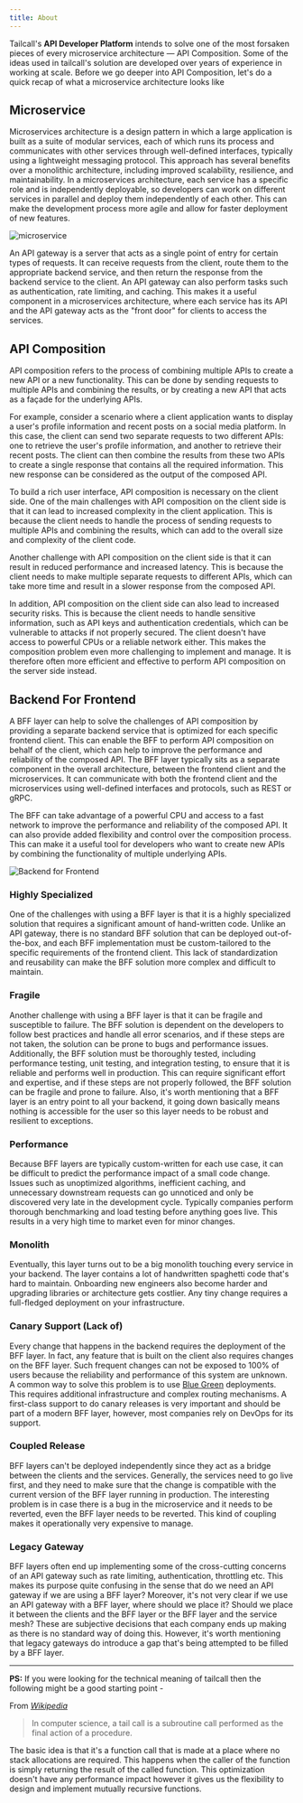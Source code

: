 ```yaml
---
title: About
---
```


Tailcall's **API Developer Platform** intends to solve one of the most forsaken pieces of every microservice architecture — API Composition.
Some of the ideas used in tailcall's solution are developed over years of experience in working at scale.
Before we go deeper into API Composition, let's do a quick recap of what a microservice architecture looks like

## Microservice

Microservices architecture is a design pattern in which a large application is built as a suite of modular services, each of which runs its process and communicates with other services through well-defined interfaces, typically using a lightweight messaging protocol. This approach has several benefits over a monolithic architecture, including improved scalability, resilience, and maintainability. In a microservices architecture, each service has a specific role and is independently deployable, so developers can work on different services in parallel and deploy them independently of each other. This can make the development process more agile and allow for faster deployment of new features.

![microservice](/img/microservices.svg)

An API gateway is a server that acts as a single point of entry for certain types of requests. It can receive requests from the client, route them to the appropriate backend service, and then return the response from the backend service to the client. An API gateway can also perform tasks such as authentication, rate limiting, and caching. This makes it a useful component in a microservices architecture, where each service has its API and the API gateway acts as the "front door" for clients to access the services.

## API Composition

API composition refers to the process of combining multiple APIs to create a new API or a new functionality. This can be done by sending requests to multiple APIs and combining the results, or by creating a new API that acts as a façade for the underlying APIs.

For example, consider a scenario where a client application wants to display a user's profile information and recent posts on a social media platform. In this case, the client can send two separate requests to two different APIs: one to retrieve the user's profile information, and another to retrieve their recent posts. The client can then combine the results from these two APIs to create a single response that contains all the required information. This new response can be considered as the output of the composed API.

To build a rich user interface, API composition is necessary on the client side.
One of the main challenges with API composition on the client side is that it can lead to increased complexity in the client application. This is because the client needs to handle the process of sending requests to multiple APIs and combining the results, which can add to the overall size and complexity of the client code.

Another challenge with API composition on the client side is that it can result in reduced performance and increased latency. This is because the client needs to make multiple separate requests to different APIs, which can take more time and result in a slower response from the composed API.

In addition, API composition on the client side can also lead to increased security risks. This is because the client needs to handle sensitive information, such as API keys and authentication credentials, which can be vulnerable to attacks if not properly secured.
The client doesn't have access to powerful CPUs or a reliable network either. This makes the composition problem even more challenging to implement and manage. It is therefore often more efficient and effective to perform API composition on the server side instead.

## Backend For Frontend

A BFF layer can help to solve the challenges of API composition by providing a separate backend service that is optimized for each specific frontend client. This can enable the BFF to perform API composition on behalf of the client, which can help to improve the performance and reliability of the composed API. The BFF layer typically sits as a separate component in the overall architecture, between the frontend client and the microservices. It can communicate with both the frontend client and the microservices using well-defined interfaces and protocols, such as REST or gRPC.

The BFF can take advantage of a powerful CPU and access to a fast network to improve the performance and reliability of the composed API. It can also provide added flexibility and control over the composition process. This can make it a useful tool for developers who want to create new APIs by combining the functionality of multiple underlying APIs.

![Backend for Frontend](/img/bff.svg)

### Highly Specialized

One of the challenges with using a BFF layer is that it is a highly specialized solution that requires a significant amount of hand-written code. Unlike an API gateway, there is no standard BFF solution that can be deployed out-of-the-box, and each BFF implementation must be custom-tailored to the specific requirements of the frontend client. This lack of standardization and reusability can make the BFF solution more complex and difficult to maintain.

### Fragile

Another challenge with using a BFF layer is that it can be fragile and susceptible to failure. The BFF solution is dependent on the developers to follow best practices and handle all error scenarios, and if these steps are not taken, the solution can be prone to bugs and performance issues. Additionally, the BFF solution must be thoroughly tested, including performance testing, unit testing, and integration testing, to ensure that it is reliable and performs well in production. This can require significant effort and expertise, and if these steps are not properly followed, the BFF solution can be fragile and prone to failure. Also, it's worth mentioning that a BFF layer is an entry point to all your backend, it going down basically means nothing is accessible for the user so this layer needs to be robust and resilient to exceptions.

### Performance

Because BFF layers are typically custom-written for each use case, it can be difficult to predict the performance impact of a small code change. Issues such as unoptimized algorithms, inefficient caching, and unnecessary downstream requests can go unnoticed and only be discovered very late in the development cycle. Typically companies perform thorough benchmarking and load testing before anything goes live. This results in a very high time to market even for minor changes.

### Monolith

Eventually, this layer turns out to be a big monolith touching every service in your backend. The layer contains a lot of handwritten spaghetti code that's hard to maintain. Onboarding new engineers also become harder and upgrading libraries or architecture gets costlier. Any tiny change requires a full-fledged deployment on your infrastructure.

### Canary Support (Lack of)

Every change that happens in the backend requires the deployment of the BFF layer. In fact, any feature that is built on the client also requires changes on the BFF layer. Such frequent changes can not be exposed to 100% of users because the reliability and performance of this system are unknown. A common way to solve this problem is to use [Blue Green] deployments. This requires additional infrastructure and complex routing mechanisms. A first-class support to do canary releases is very important and should be part of a modern BFF layer, however, most companies rely on DevOps for its support.

### Coupled Release

BFF layers can't be deployed independently since they act as a bridge between the clients and the services. Generally, the services need to go live first, and they need to make sure that the change is compatible with the current version of the BFF layer running in production. The interesting problem is in case there is a bug in the microservice and it needs to be reverted, even the BFF layer needs to be reverted. This kind of coupling makes it operationally very expensive to manage.

### Legacy Gateway

BFF layers often end up implementing some of the cross-cutting concerns of an API gateway such as rate limiting, authentication, throttling etc. This makes its purpose quite confusing in the sense that do we need an API gateway if we are using a BFF layer? Moreover, it's not very clear if we use an API gateway with a BFF layer, where should we place it? Should we place it between the clients and the BFF layer or the BFF layer and the service mesh? These are subjective decisions that each company ends up making as there is no standard way of doing this. However, it's worth mentioning that legacy gateways do introduce a gap that's being attempted to be filled by a BFF layer.

---

**PS:** If you were looking for the technical meaning of tailcall then the following might be a good starting point -

From _[Wikipedia]_

> In computer science, a tail call is a subroutine call performed as the final action of a procedure.

The basic idea is that it's a function call that is made at a place where no stack allocations are required. This happens when the caller of the function is simply returning the result of the called function. This optimization doesn't have any performance impact however it gives us the flexibility to design and implement mutually recursive functions.

[wikipedia]: https://en.wikipedia.org/wiki/Tail_call
[blue green]: https://www.redhat.com/en/topics/devops/what-is-blue-green-deployment
